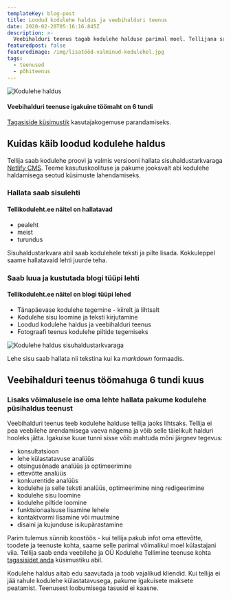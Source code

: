 ```yaml
---
templateKey: blog-post
title: Loodud kodulehe haldus ja veebihalduri teenus
date: 2020-02-20T05:16:16.845Z
description: >-
  Veebihalduri teenus tagab kodulehe halduse parimal moel. Tellijana saad veebilehte hallata sisuhaldustarkvara abil. Võid selle ka täielikult halduri hooleks jätta.
featuredpost: false
featuredimage: /img/lisatööd-valminud-kodulehel.jpg
tags:
  - teenused
  - põhiteenus
---
```


![Kodulehe haldus](/img/kodulehe-haldus.jpg "Kodulehe haldus")

#### Veebihalduri teenuse igakuine töömaht on 6 tundi

[Tagasiside küsimustik](https://docs.google.com/forms/d/e/1FAIpQLSdlZUuVoNFNecsp8M7wQ0zA_RhnkMMgndRmotmuEoMN5F3A5w/viewform) kasutajakogemuse parandamiseks.

## Kuidas käib loodud kodulehe haldus

Tellija saab kodulehe proovi ja valmis versiooni hallata sisuhaldustarkvaraga [Netlify CMS](https://www.netlifycms.org/). Teeme kasutuskoolituse ja pakume jooksvalt abi kodulehe haldamisega seotud küsimuste lahendamiseks.

### Hallata saab sisulehti

#### Tellikoduleht.ee näitel on hallatavad

- pealeht
- meist
- turundus

Sisuhaldustarkvara abil saab kodulehele teksti ja pilte lisada. Kokkuleppel saame hallatavaid lehti juurde teha.

### Saab luua ja kustutada blogi tüüpi lehti

#### Tellikoduleht.ee näitel on blogi tüüpi lehed

- Tänapäevase kodulehe tegemine - kiirelt ja lihtsalt
- Kodulehe sisu loomine ja teksti kirjutamine
- Loodud kodulehe haldus ja veebihalduri teenus
- Fotograafi teenus kodulehe piltide tegemiseks

![Kodulehe haldus sisuhaldustarkvaraga](/img/kodulehe-haldus-sisuhaldustarkvaraga.jpg "Kodulehe haldus sisuhaldustarkvaraga")

Lehe sisu saab hallata nii tekstina kui ka _markdown_ formaadis.

## Veebihalduri teenus töömahuga 6 tundi kuus

### Lisaks võimalusele ise oma lehte hallata pakume kodulehe püsihaldus teenust

Veebihalduri teenus teeb kodulehe halduse tellija jaoks lihtsaks. Tellija ei pea veebilehe arendamisega vaeva nägema ja võib selle täielikult halduri hooleks jätta. Igakuise kuue tunni sisse võib mahtuda mõni järgnev tegevus:

- konsultatsioon
- lehe külastatavuse analüüs
- otsingusõnade analüüs ja optimeerimine
- ettevõtte analüüs
- konkurentide analüüs
- kodulehe ja selle teksti analüüs, optimeerimine ning redigeerimine
- kodulehe sisu loomine
- kodulehe piltide loomine
- funktsionaalsuse lisamine lehele
- kontaktvormi lisamine või muutmine
- disaini ja kujunduse isikupärastamine

Parim tulemus sünnib koostöös - kui tellija pakub infot oma ettevõtte, toodete ja teenuste kohta, saame selle parimal võimalikul moel külastajani viia. Tellija saab enda veebilehe ja OÜ Kodulehe Tellimine teenuse kohta [tagasisidet anda](https://docs.google.com/forms/d/e/1FAIpQLSdlZUuVoNFNecsp8M7wQ0zA_RhnkMMgndRmotmuEoMN5F3A5w/viewform) küsimustiku abil.

Kodulehe haldus aitab edu saavutada ja toob vajalikud kliendid. Kui tellija ei jää rahule kodulehe külastatavusega, pakume igakuisete maksete peatamist. Teenusest loobumisega tasusid ei kaasne.
